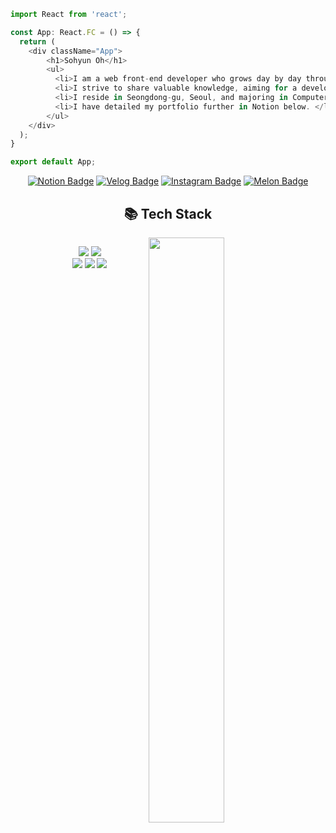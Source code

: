```typescript
import React from 'react';

const App: React.FC = () => {
  return (
    <div className="App">
        <h1>Sohyun Oh</h1>
        <ul>
          <li>I am a web front-end developer who grows day by day through collaboration and communication.</li>
          <li>I strive to share valuable knowledge, aiming for a development culture where we all grow together.</li>
          <li>I reside in Seongdong-gu, Seoul, and majoring in Computer Engineering at Hallym University.</li>
          <li>I have detailed my portfolio further in Notion below. </li>
        </ul>
    </div>
  );
}

export default App;

```
<div align="center">
	
[![Notion Badge](https://img.shields.io/badge/Notion-Portfolio-white?style=flat-square&logo=Notion)](https://osohyun.notion.site/osohyun/886b9da22bd8417db901a22578332116)
[![Velog Badge](https://img.shields.io/badge/Velog-osohyun0224-Brightgreen?style=flat-square&logo=Velog)](https://velog.io/@osohyun0224/)
[![Instagram Badge](https://img.shields.io/badge/Instagram-@iamsounii_-white?style=flat-square&logo=Instagram&logoColor=Whitepurple)](https://instagram.com/iamsounii_)
[![Melon Badge](https://img.shields.io/badge/Melon-playlist-Brightgreen?style=flat-square&logo=applemusic)](https://www.melon.com/mymusic/playlist/mymusicplaylistview_inform.htm?plylstSeq=507959277)
<br/>
<h2>📚 Tech Stack </h2> 
<div align="center">
  <p herf="https://skillicons.dev" style="display: inline-block; width="49%" >
    <img src="https://skillicons.dev/icons?i=js,ts&perline="/>
    <img src="https://skillicons.dev/icons?i=react,redux,nextjs,vue&perline="/><br/>
    <img src="https://skillicons.dev/icons?i=nodejs,firebase,vite&perline="/>
    <img src="https://skillicons.dev/icons?i=sass,styledcomponents,tailwindcss&perline="/>
    <img src="https://skillicons.dev/icons?i=figma,ps&perline=7"/>  </p>
  <img src="https://github-readme-stats.vercel.app/api?username=osohyun0224&show_icons=true&theme=gotham" style="vertical-align: top; display: inline block;"width="49%" />
</div>
